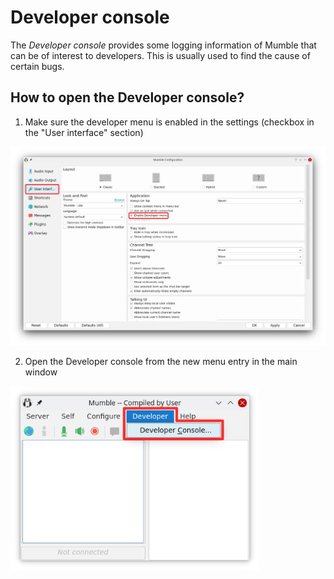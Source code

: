 # Developer console

The _Developer console_ provides some logging information of Mumble that can be of interest to developers. This is usually used to find the cause
of certain bugs.

## How to open the Developer console?

1. Make sure the developer menu is enabled in the settings (checkbox in the "User interface" section)

![User interface settings](./media/images/Mumble_Settings_DeveloperMenu.png)

2. Open the Developer console from the new menu entry in the main window

![Developer console](./media/images/Mumble_DeveloperConsole.png)
